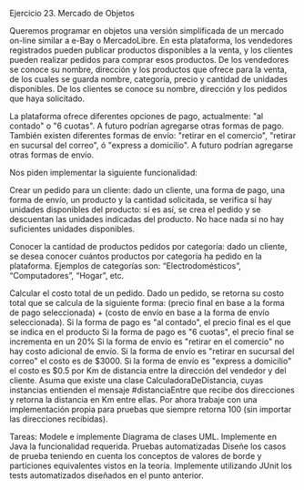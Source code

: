 Ejercicio 23. Mercado de Objetos

Queremos programar en objetos una versión simplificada de un mercado on-line similar a e-Bay o MercadoLibre. En esta plataforma, los vendedores registrados pueden publicar productos disponibles a la venta, y los clientes pueden realizar pedidos para comprar esos productos.
De los vendedores se conoce su nombre, dirección y los productos que ofrece para la venta, de los cuales se guarda nombre, categoría, precio y cantidad de unidades disponibles.
De los clientes se conoce su nombre, dirección y los pedidos que haya solicitado.

La plataforma ofrece diferentes opciones de pago, actualmente: "al contado" o "6 cuotas". A futuro podrían agregarse otras formas de pago. 
También existen diferentes formas de envío:  "retirar en el comercio", "retirar en sucursal del correo", ó "express a domicilio". A futuro podrían agregarse otras formas de envío.

Nos piden implementar la siguiente funcionalidad:

Crear un pedido para un cliente: dado un cliente, una forma de pago, una forma de envío, un producto y la cantidad solicitada, se verifica sí hay unidades disponibles del producto: sí es así, se crea el pedido y se descuentan las unidades indicadas del producto. No hace nada si no hay suficientes unidades disponibles. 

Conocer la cantidad de productos pedidos por categoría: dado un cliente, se desea conocer cuántos productos por categoría ha pedido en la plataforma. Ejemplos de categorías son: “Electrodomésticos”, “Computadores”, “Hogar”, etc.

Calcular el costo total de un pedido. Dado un pedido, se retorna su costo total que se calcula de la siguiente forma: (precio final en base a la forma de pago seleccionada) + (costo de envío en base a la forma de envío seleccionada).
Si la forma de pago es "al contado", el precio final es el que se indica en el producto
Si la forma de pago es "6 cuotas", el precio final se incrementa en un 20%
Si la forma de envío es  "retirar en el comercio" no hay costo adicional de envío.
Si la forma de envío es "retirar en sucursal del correo" el costo es de $3000.
Si la forma de envío es "express a domicilio" el costo es $0.5 por Km de distancia entre la dirección del vendedor y del cliente. Asuma que existe una clase CalculadoraDeDistancia, cuyas instancias entienden el mensaje #distanciaEntre que recibe dos direcciones y retorna la distancia en Km entre ellas. Por ahora trabaje con una implementación propia para pruebas que siempre retorna 100 (sin importar las direcciones recibidas). 

Tareas:
Modele e implemente
Diagrama de clases UML.
Implemente en Java la funcionalidad requerida.
Pruebas automatizadas
Diseñe los casos de prueba teniendo en cuenta los conceptos de valores de borde y particiones equivalentes vistos en la teoría.
Implemente utilizando JUnit los tests automatizados diseñados en el punto anterior.
